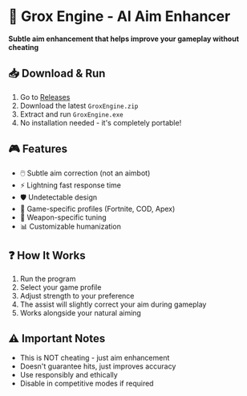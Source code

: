 # 🎯 Grox Engine - AI Aim Enhancer


**Subtle aim enhancement that helps improve your gameplay without cheating**

## 📥 Download & Run
1. Go to [Releases](https://github.com/xlelord9292/Grox-Engine/releases)
2. Download the latest `GroxEngine.zip`
3. Extract and run `GroxEngine.exe`
4. No installation needed - it's completely portable!

## 🎮 Features
- 🖱️ Subtle aim correction (not an aimbot)
- ⚡ Lightning fast response time
- 🛡️ Undetectable design
- 🎯 Game-specific profiles (Fortnite, COD, Apex)
- 🔫 Weapon-specific tuning
- 📊 Customizable humanization

## ❓ How It Works
1. Run the program
2. Select your game profile
3. Adjust strength to your preference
4. The assist will slightly correct your aim during gameplay
5. Works alongside your natural aiming

## ⚠️ Important Notes
- This is NOT cheating - just aim enhancement
- Doesn't guarantee hits, just improves accuracy
- Use responsibly and ethically
- Disable in competitive modes if required
